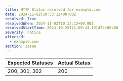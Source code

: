 ```yaml
---
title: HTTP Status resolved for example.com
date: 2024-11-02T10:33:12+00:00Z
resolved: True
resolvedWhen: 2024-11-02T10:33:12+00:00Z
resolvedStartTime: 2024-10-25T21:09:43.191474+00:00
severity: notice
affected:
  - example.com
section: issue
---
```


| Expected Statuses | Actual Status  |
|-------------------|----------------|
| 200, 301, 302 | 200 |
